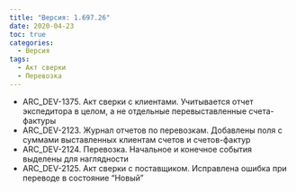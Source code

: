 ```yaml
---
title: "Версия: 1.697.26"
date: 2020-04-23
toc: true
categories:
  - Версия
tags:
  - Акт сверки
  - Перевозка
---
```


- ARC_DEV-1375. Акт сверки с клиентами. Учитывается отчет экспедитора в целом, а не отдельные перевыставленные счета-фактуры
- ARC_DEV-2123. Журнал отчетов по перевозкам. Добавлены поля с суммами выставленных клиентам счетов и счетов-фактур
- ARC_DEV-2124. Перевозка. Начальное и конечное события выделены для наглядности
- ARC_DEV-2125. Акт сверки с поставщиком. Исправлена ошибка при переводе в состояние “Новый”
